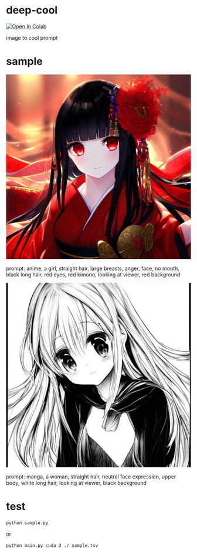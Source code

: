 # deep-cool
[![Open In Colab](https://colab.research.google.com/assets/colab-badge.svg)](https://colab.research.google.com/gist/alfredplpl/729f78163bc55e531cdebe801438f340/sample-code-for-deepcool.ipynb)

image to cool prompt

# sample
![anime](an%20anime%20girl.png)

prompt: anime, a girl, straight hair, large breasts, anger, face, no mouth, black long hair, red eyes, red kimono, looking at viewer, red background

![manga](a%20manga%20girl.png)

prompt: manga, a woman, straight hair, neutral face expression, upper body, white long hair, looking at viewer, black background

# test
```bash
python sample.py
```
or

```bash
python main.py cuda 2 ./ sample.tsv
```
